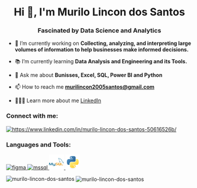 <h1 align="center">Hi 👋, I'm Murilo Lincon dos Santos</h1>
<h3 align="center">Fascinated by Data Science and Analytics</h3>

- 💼 I’m currently working on **Collecting, analyzing, and interpreting large volumes of information to help businesses make informed decisions.**

- 📚 I’m currently learning **Data Analysis and Engineering and its Tools.**

- 💬 Ask me about **Bunisses, Excel, SQL, Power BI and Python**

- 📫 How to reach me **murilincon2005santos@gmail.com**

- 🧍🏽‍♂️ Learn more about me [LinkedIn](https://www.linkedin.com/in/murilo-lincon-dos-santos-50616526b/)

<h3 align="left">Connect with me:</h3>
<p align="left">
<a href="https://www.linkedin.com/in/murilo-lincon-dos-santos-50616526b/" target="blank"><img align="center" src="https://raw.githubusercontent.com/rahuldkjain/github-profile-readme-generator/master/src/images/icons/Social/linked-in-alt.svg" alt="https://www.linkedin.com/in/murilo-lincon-dos-santos-50616526b/" height="30" width="40" /></a>
</p>

<h3 align="left">Languages and Tools:</h3>
<p align="left"> <a href="https://www.figma.com/" target="_blank" rel="noreferrer"> <img src="https://www.vectorlogo.zone/logos/figma/figma-icon.svg" alt="figma" width="40" height="40"/> </a> <a href="https://www.microsoft.com/en-us/sql-server" target="_blank" rel="noreferrer"> <img src="https://www.svgrepo.com/show/303229/microsoft-sql-server-logo.svg" alt="mssql" width="40" height="40"/> </a> <a href="https://www.mysql.com/" target="_blank" rel="noreferrer"> <img src="https://raw.githubusercontent.com/devicons/devicon/master/icons/mysql/mysql-original-wordmark.svg" alt="mysql" width="40" height="40"/> </a> <a href="https://www.python.org" target="_blank" rel="noreferrer"> <img src="https://raw.githubusercontent.com/devicons/devicon/master/icons/python/python-original.svg" alt="python" width="40" height="40"/> </a> </p>

<p><img align="left" src="https://github-readme-stats.vercel.app/api/top-langs?username=murilo-lincon-dos-santos&show_icons=true&locale=en&layout=compact" alt="murilo-lincon-dos-santos" /></p>

<p>&nbsp;<img align="center" src="https://github-readme-stats.vercel.app/api?username=murilo-lincon-dos-santos&show_icons=true&locale=en" alt="murilo-lincon-dos-santos" /></p>
